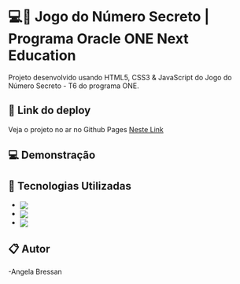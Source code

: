 # 💻🚀 Jogo do Número Secreto | Programa Oracle ONE Next Education


Projeto desenvolvido usando HTML5, CSS3 & JavaScript do Jogo do Número Secreto - T6 do programa ONE.


 ## 🔗 Link do deploy
Veja o projeto no ar no Github Pages [Neste Link](https://angelabressan.github.io/Jogo-do-Numero-Secreto/)



 ## 💻 Demonstração


    

 ## 🚀 Tecnologias Utilizadas

- <img align="center" src="https://img.shields.io/badge/HTML5-E34F26?style=for-the-badge&logo=html5&logoColor=white">
- <img align="center" src="https://img.shields.io/badge/CSS3-1572B6?style=for-the-badge&logo=css3&logoColor=white">
- <img align="center" src="https://img.shields.io/badge/JavaScript-323330?style=for-the-badge&logo=javascript&logoColor=F7DF1E">


 ## 📋 Autor
-Angela Bressan
